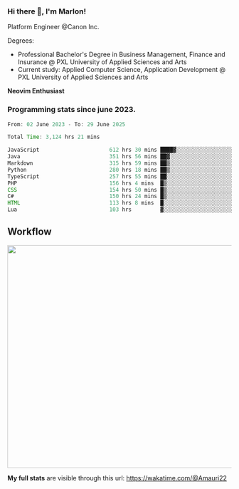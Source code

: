 
### Hi there 👋, I'm Marlon!

Platform Engineer @Canon Inc.

Degrees: 
- Professional Bachelor's Degree in Business Management, Finance and Insurance @ PXL University of Applied Sciences and Arts
- Current study: Applied Computer Science, Application Development @ PXL University of Applied Sciences and Arts

**Neovim Enthusiast**

### Programming stats since june 2023.
<!--START_SECTION:waka-->

```java
From: 02 June 2023 - To: 29 June 2025

Total Time: 3,124 hrs 21 mins

JavaScript                      612 hrs 30 mins ████▓░░░░░░░░░░░░░░░░░░░░   19.17 %
Java                            351 hrs 56 mins ██▓░░░░░░░░░░░░░░░░░░░░░░   11.01 %
Markdown                        315 hrs 59 mins ██▒░░░░░░░░░░░░░░░░░░░░░░   09.89 %
Python                          280 hrs 18 mins ██▒░░░░░░░░░░░░░░░░░░░░░░   08.77 %
TypeScript                      257 hrs 55 mins ██░░░░░░░░░░░░░░░░░░░░░░░   08.07 %
PHP                             156 hrs 4 mins  █▒░░░░░░░░░░░░░░░░░░░░░░░   04.88 %
CSS                             154 hrs 50 mins █▒░░░░░░░░░░░░░░░░░░░░░░░   04.85 %
C#                              150 hrs 24 mins █▒░░░░░░░░░░░░░░░░░░░░░░░   04.71 %
HTML                            113 hrs 8 mins  █░░░░░░░░░░░░░░░░░░░░░░░░   03.54 %
Lua                             103 hrs         ▓░░░░░░░░░░░░░░░░░░░░░░░░   03.22 %
```

<!--END_SECTION:waka-->

## Workflow
<a href="https://wakatime.com"><img width="750" height="500" src="https://wakatime.com/share/@Amauri22/c9755ad7-b574-44e4-a9ee-ddb3582724ea.png" /></a>

**My full stats** are visible through this url: https://wakatime.com/@Amauri22
